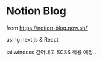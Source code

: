 # Notion Blog

from https://notion-blog.now.sh/

using next.js & React

tailwindcss 걷어내고 SCSS 적용 예정..
